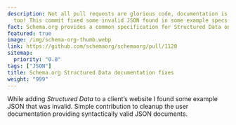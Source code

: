 ```yaml
---
description: Not all pull requests are glorious code, documentation is really important
  too! This commit fixed some invalid JSON found in some example specs.
fact: Schema.org provides a common specification for Structured Data on the internet.
featured: true
image: /img/schema-org-thumb.webp
link: https://github.com/schemaorg/schemaorg/pull/1120
sitemap:
  priority: "0.8"
tags: ["JSON"]
title: Schema.org Structured Data documentation fixes
weight: "999"
---
```


While adding *Structured Data* to a client’s website I found some example JSON that was invalid.  Simple contribution to cleanup the user documentation providing syntactically valid JSON documents.
